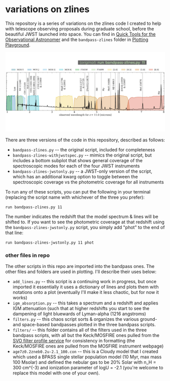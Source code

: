 # variations on zlines

This repository is a series of variations on the zlines code I created to help with telescope observing proposals during graduate school, before the beautiful JWST launched into space.  You can find in [Quick Tools for the Observational Astronomer](https://github.com/aibhleog/Quick-Tools-for-the-Observational-Astronomer) and the `bandpass-zlines` folder in [Plotting Playground](https://github.com/aibhleog/plotting-playground).


![visualization of some of the figures](readme-figure.gif)


There are three versions of the code in this repository, described as follows:

* `bandpass-zlines.py` -- the original script, included for completeness
* `bandpass-zlines-withjwstspec.py` -- mimics the original script, but includes a bottom subplot that shows general coverage of the spectroscopic modes for each of the four JWST instruments
* `bandpass-zlines-jwstonly.py` -- a JWST-only version of the script, which has an additional kwarg option to toggle between the spectroscopic coverage vs the photometric coverage for all instruments

To run any of these scripts, you can put the following in your terminal (replacing the script name with whichever of the three you prefer):

```
run bandpass-zlines.py 11
```

The number indicates the redshift that the model spectrum &amp; lines will be shifted to.  If you want to see the photometric coverage at that redshift using the `bandpass-zlines-jwstonly.py` script, you simply add "phot" to the end of that line:

```
run bandpass-zlines-jwstonly.py 11 phot
```


### other files in repo
The other scripts in this repo are imported into the bandpass ones.  The other files and folders are used in plotting. I'll describe their uses below:

* `add_lines.py` -- this script is a continuing work in progress, but once imported it essentially it uses a dictionary of lines and plots them with notations onto a plot (eventually I'll make it less chaotic, but for now it works)
* `igm_absorption.py` -- this takes a spectrum and a redshift and applies IGM attenuation (such that at higher redshifts you start to see the dampening of light bluewards of Lyman-alpha (1216 angstroms)
* `filters.py` -- this chaos script sorts &amp; organizes the various ground- and space-based bandpasses plotted in the three bandpass scripts.
* `filters/` -- this folder contains all of the filters used in the three bandpass scripts, with all but the Keck/MOSFIRE ones pulled from the [SVO filter profile service](http://svo2.cab.inta-csic.es/svo/theory/fps3/) for consistency in formatting (the Keck/MOSFIRE ones are pulled from the MOSFIRE instrument webpage)
* `age7z0.2zneb0.2u-2.1_100.con` -- this is a Cloudy model that I created which used a BPASS single stellar population model (10 Myr, max mass 100 Msolar) and defined the nebular gas to be 20% Solar with n_H = 300 cm^(-3) and ionization parameter of logU = -2.1 (you're welcome to replace this model with one of your own).















